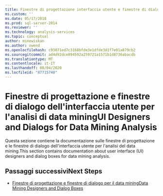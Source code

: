 ```yaml
---
title: Finestre di progettazione interfaccia utente e finestre di dialogo per l'analisi tabulare di data mining | Microsoft Docs
ms.custom: ''
ms.date: 05/17/2018
ms.prod: sql-server-2014
ms.reviewer: ''
ms.technology: analysis-services
ms.topic: conceptual
author: minewiskan
ms.author: owend
ms.openlocfilehash: c93071ed7c3168bfde3e1dfde3d1f7e01a879cb2
ms.sourcegitcommit: ad4d92dce894592a259721a1571b1d8736abacdb
ms.translationtype: MT
ms.contentlocale: it-IT
ms.lasthandoff: 08/04/2020
ms.locfileid: "87715740"
---
```

# <a name="ui-designers-and-dialogs-for-data-mining-analysis"></a><span data-ttu-id="fb5df-102">Finestre di progettazione e finestre di dialogo dell'interfaccia utente per l'analisi di data mining</span><span class="sxs-lookup"><span data-stu-id="fb5df-102">UI Designers and Dialogs for Data Mining Analysis</span></span>

<span data-ttu-id="fb5df-103">Questa sezione contiene la documentazione sulle finestre di progettazione e le finestre di dialogo dell'interfaccia utente per l'analisi del data mining.</span><span class="sxs-lookup"><span data-stu-id="fb5df-103">This section contains documentation about user interface (UI) designers and dialog boxes for data mining analysis.</span></span>

## <a name="next-steps"></a><span data-ttu-id="fb5df-104">Passaggi successivi</span><span class="sxs-lookup"><span data-stu-id="fb5df-104">Next Steps</span></span>

- [<span data-ttu-id="fb5df-105">Finestre di progettazione e finestre di dialogo per il data mining</span><span class="sxs-lookup"><span data-stu-id="fb5df-105">Data Mining Designers and Dialog Boxes</span></span>](../data-mining-designers-and-dialog-boxes.md)

